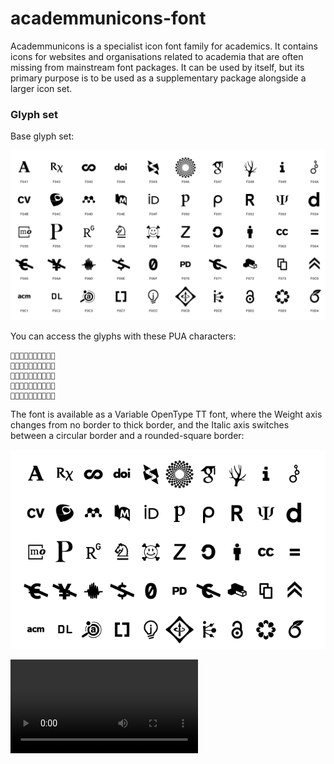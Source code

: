 # academmunicons-font

Academmunicons is a specialist icon font family for academics. It contains icons for websites and organisations related to academia that are often missing from mainstream font packages. It can be used by itself, but its primary purpose is to be used as a supplementary package alongside a larger icon set.

### Glyph set

Base glyph set:

![specimen](specimen.png)

You can access the glyphs with these PUA characters:

```





```

The font is available as a Variable OpenType TT font, where the Weight axis changes from no border to thick border, and the Italic axis switches between a circular border and a rounded-square border:

![variable](./documentation/variable.gif)

<video src="./documentation/variable.mp4"/>

There are also traditional OpenType TT fonts available.

You can also access the glyphs with `:academia:` (for no border), `:academia::` (for circular border) and `:academia:::` (for rounded-square border). Full list of names:

![specimen](./documentation/glyphs-base-names.png)

The “white” and “reversed” circular and rounded-square borders are also available as stylistic set OpenType features `ss01` to `ss04`.

### Download

[DOWNLOAD](./dist/academmunicons-fonts-200415.zip) zipped OpenType fonts (variable and static).

### Background

The font Academmunicons was manufactured by Adam Twardoch.

Based on the [Academicons](https://jpswalsh.github.io/academicons/) font by James Walsh and Katja Bercic, licensed under the [SIL Open Font License, Version 1.1](http://scripts.sil.org/OFL).

Based on the [Creative Commons icons](https://cc-icons.github.io/) font by Creative Commons, designed by Ricardo Barros, licensed under the [CC-BY-4.0 International license](https://creativecommons.org/licenses/by/4.0/).

The glyphs may depict trademarks or registered trademarks by the respective owners.
